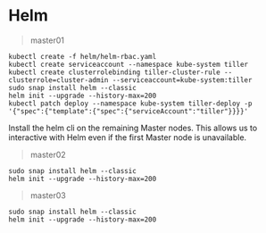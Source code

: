 # Helm

> master01

```shell
kubectl create -f helm/helm-rbac.yaml
kubectl create serviceaccount --namespace kube-system tiller
kubectl create clusterrolebinding tiller-cluster-rule --clusterrole=cluster-admin --serviceaccount=kube-system:tiller
sudo snap install helm --classic
helm init --upgrade --history-max=200
kubectl patch deploy --namespace kube-system tiller-deploy -p '{"spec":{"template":{"spec":{"serviceAccount":"tiller"}}}}'
```

Install the helm cli on the remaining Master nodes. This allows us to interactive with Helm even if the first Master node is unavailable.

> master02

```shell
sudo snap install helm --classic
helm init --upgrade --history-max=200
```

> master03

```shell
sudo snap install helm --classic
helm init --upgrade --history-max=200
```
